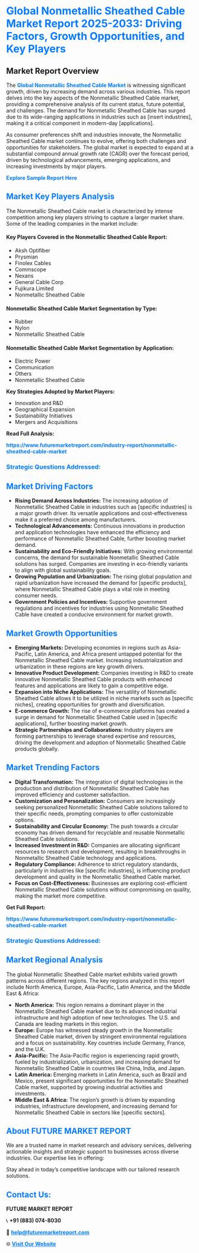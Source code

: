 <h1 style="color: #007BFF;">Global Nonmetallic Sheathed Cable Market Report 2025-2033: Driving Factors, Growth Opportunities, and Key Players</h1>

<section id="overview">
<h2>Market Report Overview</h2>
<p>The <a href="https://www.futuremarketreport.com/industry-report/nonmetallic-sheathed-cable-market" style="color: #007BFF; text-decoration: none;"><strong>Global Nonmetallic Sheathed Cable Market</strong></a> is witnessing significant growth, driven by increasing demand across various industries. This report delves into the key aspects of the Nonmetallic Sheathed Cable market, providing a comprehensive analysis of its current status, future potential, and challenges. The demand for Nonmetallic Sheathed Cable has surged due to its wide-ranging applications in industries such as [insert industries], making it a critical component in modern-day [applications].</p>
<p>As consumer preferences shift and industries innovate, the Nonmetallic Sheathed Cable market continues to evolve, offering both challenges and opportunities for stakeholders. The global market is expected to expand at a substantial compound annual growth rate (CAGR) over the forecast period, driven by technological advancements, emerging applications, and increasing investments by major players.</p>
</section>

<section id="overview">
<p><a href="https://www.futuremarketreport.com/request-sample/reportId=97471" style="color: #007BFF; text-decoration: none;"><strong>Explore Sample Report Here</strong></a></p>
</section>

<section id="key-players">
<h2 style="color: #007BFF;">Market Key Players Analysis</h2>
<p>The Nonmetallic Sheathed Cable market is characterized by intense competition among key players striving to capture a larger market share. Some of the leading companies in the market include:</p>
<h4>Key Players Covered in the Nonmetallic Sheathed Cable Report:</h4>
<ul><li>Aksh Optifiber</li><li>Prysmian</li><li>Finolex Cables</li><li>Commscope</li><li>Nexans</li><li>General Cable Corp</li><li>Fujikura Limited</li><li>Nonmetallic Sheathed Cable</li></ul>
<h4>Nonmetallic Sheathed Cable Market Segmentation by Type:</h4>
<ul><li>Rubber</li><li>Nylon</li><li>Nonmetallic Sheathed Cable</li></ul>

<h4>Nonmetallic Sheathed Cable Market Segmentation by Application:</h4>
<ul><li>Electric Power</li><li>Communication</li><li>Others</li><li>Nonmetallic Sheathed Cable</li></ul>
<p><strong>Key Strategies Adopted by Market Players:</strong></p>
<ul>
<li>Innovation and R&D</li>
<li>Geographical Expansion</li>
<li>Sustainability Initiatives</li>
<li>Mergers and Acquisitions</li>
</ul>
</section>

<section>
<p><strong>Read Full Analysis: </strong></p><a href="https://www.futuremarketreport.com/industry-report/nonmetallic-sheathed-cable-market" style="color: #007BFF; text-decoration: none;"><strong>https://www.futuremarketreport.com/industry-report/nonmetallic-sheathed-cable-market</strong></a>
<h3 style="color: #007BFF;">Strategic Questions Addressed:</h3>
</section>

<section id="driving-factors">
<h2 style="color: #007BFF;">Market Driving Factors</h2>
<ul>
<li><strong>Rising Demand Across Industries:</strong> The increasing adoption of Nonmetallic Sheathed Cable in industries such as [specific industries] is a major growth driver. Its versatile applications and cost-effectiveness make it a preferred choice among manufacturers.</li>
<li><strong>Technological Advancements:</strong> Continuous innovations in production and application technologies have enhanced the efficiency and performance of Nonmetallic Sheathed Cable, further boosting market demand.</li>
<li><strong>Sustainability and Eco-Friendly Initiatives:</strong> With growing environmental concerns, the demand for sustainable Nonmetallic Sheathed Cable solutions has surged. Companies are investing in eco-friendly variants to align with global sustainability goals.</li>
<li><strong>Growing Population and Urbanization:</strong> The rising global population and rapid urbanization have increased the demand for [specific products], where Nonmetallic Sheathed Cable plays a vital role in meeting consumer needs.</li>
<li><strong>Government Policies and Incentives:</strong> Supportive government regulations and incentives for industries using Nonmetallic Sheathed Cable have created a conducive environment for market growth.</li>
</ul>
</section>

<section id="growth-opportunities">
<h2 style="color: #007BFF;">Market Growth Opportunities</h2>
<ul>
<li><strong>Emerging Markets:</strong> Developing economies in regions such as Asia-Pacific, Latin America, and Africa present untapped potential for the Nonmetallic Sheathed Cable market. Increasing industrialization and urbanization in these regions are key growth drivers.</li>
<li><strong>Innovative Product Development:</strong> Companies investing in R&D to create innovative Nonmetallic Sheathed Cable products with enhanced features and applications are likely to gain a competitive edge.</li>
<li><strong>Expansion into Niche Applications:</strong> The versatility of Nonmetallic Sheathed Cable allows it to be utilized in niche markets such as [specific niches], creating opportunities for growth and diversification.</li>
<li><strong>E-commerce Growth:</strong> The rise of e-commerce platforms has created a surge in demand for Nonmetallic Sheathed Cable used in [specific applications], further boosting market growth.</li>
<li><strong>Strategic Partnerships and Collaborations:</strong> Industry players are forming partnerships to leverage shared expertise and resources, driving the development and adoption of Nonmetallic Sheathed Cable products globally.</li>
</ul>
</section>

<section id="trending-factors">
<h2 style="color: #007BFF;">Market Trending Factors</h2>
<ul>
<li><strong>Digital Transformation:</strong> The integration of digital technologies in the production and distribution of Nonmetallic Sheathed Cable has improved efficiency and customer satisfaction.</li>
<li><strong>Customization and Personalization:</strong> Consumers are increasingly seeking personalized Nonmetallic Sheathed Cable solutions tailored to their specific needs, prompting companies to offer customizable options.</li>
<li><strong>Sustainability and Circular Economy:</strong> The push towards a circular economy has driven demand for recyclable and reusable Nonmetallic Sheathed Cable solutions.</li>
<li><strong>Increased Investment in R&D:</strong> Companies are allocating significant resources to research and development, resulting in breakthroughs in Nonmetallic Sheathed Cable technology and applications.</li>
<li><strong>Regulatory Compliance:</strong> Adherence to strict regulatory standards, particularly in industries like [specific industries], is influencing product development and quality in the Nonmetallic Sheathed Cable market.</li>
<li><strong>Focus on Cost-Effectiveness:</strong> Businesses are exploring cost-efficient Nonmetallic Sheathed Cable solutions without compromising on quality, making the market more competitive.</li>
</ul>
</section>

<section>
<p><strong>Get Full Report: </strong></p><a href="https://www.futuremarketreport.com/industry-report/nonmetallic-sheathed-cable-market" style="color: #007BFF; text-decoration: none;"><strong>https://www.futuremarketreport.com/industry-report/nonmetallic-sheathed-cable-market</strong></a>
<h3 style="color: #007BFF;">Strategic Questions Addressed:</h3>
</section>


<section id="regional-analysis">
<h2 style="color: #007BFF;">Market Regional Analysis</h2>
<p>The global Nonmetallic Sheathed Cable market exhibits varied growth patterns across different regions. The key regions analyzed in this report include North America, Europe, Asia-Pacific, Latin America, and the Middle East & Africa:</p>
<ul>
<li><strong>North America:</strong> This region remains a dominant player in the Nonmetallic Sheathed Cable market due to its advanced industrial infrastructure and high adoption of new technologies. The U.S. and Canada are leading markets in this region.</li>
<li><strong>Europe:</strong> Europe has witnessed steady growth in the Nonmetallic Sheathed Cable market, driven by stringent environmental regulations and a focus on sustainability. Key countries include Germany, France, and the U.K.</li>
<li><strong>Asia-Pacific:</strong> The Asia-Pacific region is experiencing rapid growth, fueled by industrialization, urbanization, and increasing demand for Nonmetallic Sheathed Cable in countries like China, India, and Japan.</li>
<li><strong>Latin America:</strong> Emerging markets in Latin America, such as Brazil and Mexico, present significant opportunities for the Nonmetallic Sheathed Cable market, supported by growing industrial activities and investments.</li>
<li><strong>Middle East & Africa:</strong> The region’s growth is driven by expanding industries, infrastructure development, and increasing demand for Nonmetallic Sheathed Cable in sectors like [specific sectors].</li>
</ul>
</section>

<footer>
<h2 style="color: #007BFF;">About FUTURE MARKET REPORT</h2>
<p>We are a trusted name in market research and advisory services, delivering actionable insights and strategic support to businesses across diverse industries. Our expertise lies in offering:</p>

<p>Stay ahead in today’s competitive landscape with our tailored research solutions.</p>

<h2 style="color: #007BFF;">Contact Us:</h2>
<p><strong>FUTURE MARKET REPORT</strong></p>
<p>📞 <strong>+91 (883) 074-8030</strong></p>
<p>📧 <strong><a href="mailto:help@futuremarketreport.com" style="color: #007BFF;">help@futuremarketreport.com</a></strong></p>
<p>🌐 <strong><a href="https://www.futuremarketreport.com/" style="color: #007BFF;">Visit Our Website</a></strong></p>
</footer>